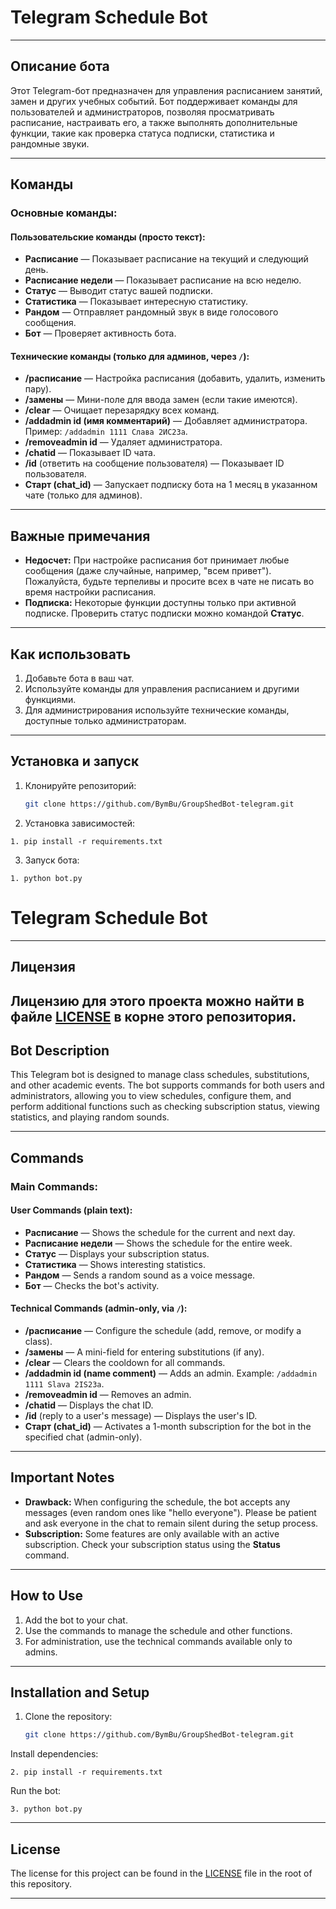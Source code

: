 # Telegram Schedule Bot

---

## Описание бота

Этот Telegram-бот предназначен для управления расписанием занятий, замен и других учебных событий. Бот поддерживает команды для пользователей и администраторов, позволяя просматривать расписание, настраивать его, а также выполнять дополнительные функции, такие как проверка статуса подписки, статистика и рандомные звуки.

---

## Команды

### Основные команды:

#### Пользовательские команды (просто текст):
- **Расписание** — Показывает расписание на текущий и следующий день.
- **Расписание недели** — Показывает расписание на всю неделю.
- **Статус** — Выводит статус вашей подписки.
- **Статистика** — Показывает интересную статистику.
- **Рандом** — Отправляет рандомный звук в виде голосового сообщения.
- **Бот** — Проверяет активность бота.

#### Технические команды (только для админов, через `/`):
- **/расписание** — Настройка расписания (добавить, удалить, изменить пару).
- **/замены** — Мини-поле для ввода замен (если такие имеются).
- **/clear** — Очищает перезарядку всех команд.
- **/addadmin id (имя комментарий)** — Добавляет администратора. Пример: `/addadmin 1111 Слава 2ИС23а`.
- **/removeadmin id** — Удаляет администратора.
- **/chatid** — Показывает ID чата.
- **/id** (ответить на сообщение пользователя) — Показывает ID пользователя.
- **Старт (chat_id)** — Запускает подписку бота на 1 месяц в указанном чате (только для админов).

---

## Важные примечания

- **Недосчет:** При настройке расписания бот принимает любые сообщения (даже случайные, например, "всем привет"). Пожалуйста, будьте терпеливы и просите всех в чате не писать во время настройки расписания.
- **Подписка:** Некоторые функции доступны только при активной подписке. Проверить статус подписки можно командой **Статус**.

---

## Как использовать

1. Добавьте бота в ваш чат.
2. Используйте команды для управления расписанием и другими функциями.
3. Для администрирования используйте технические команды, доступные только администраторам.

---

## Установка и запуск

1. Клонируйте репозиторий:
   ```bash
   git clone https://github.com/BymBu/GroupShedBot-telegram.git

2. Установка зависимостей:
```
1. pip install -r requirements.txt
```
3. Запуск бота:
```
1. python bot.py
```
# Telegram Schedule Bot

---

## Лицензия

Лицензию для этого проекта можно найти в файле [LICENSE](LICENSE) в корне этого репозитория.
---

## Bot Description

This Telegram bot is designed to manage class schedules, substitutions, and other academic events. The bot supports commands for both users and administrators, allowing you to view schedules, configure them, and perform additional functions such as checking subscription status, viewing statistics, and playing random sounds.

---

## Commands

### Main Commands:

#### User Commands (plain text):
- **Расписание** — Shows the schedule for the current and next day.
- **Расписание недели** — Shows the schedule for the entire week.
- **Статус** — Displays your subscription status.
- **Статистика** — Shows interesting statistics.
- **Рандом** — Sends a random sound as a voice message.
- **Бот** — Checks the bot's activity.

#### Technical Commands (admin-only, via `/`):
- **/расписание** — Configure the schedule (add, remove, or modify a class).
- **/замены** — A mini-field for entering substitutions (if any).
- **/clear** — Clears the cooldown for all commands.
- **/addadmin id (name comment)** — Adds an admin. Example: `/addadmin 1111 Slava 2IS23a`.
- **/removeadmin id** — Removes an admin.
- **/chatid** — Displays the chat ID.
- **/id** (reply to a user's message) — Displays the user's ID.
- **Старт (chat_id)** — Activates a 1-month subscription for the bot in the specified chat (admin-only).

---

## Important Notes

- **Drawback:** When configuring the schedule, the bot accepts any messages (even random ones like "hello everyone"). Please be patient and ask everyone in the chat to remain silent during the setup process.
- **Subscription:** Some features are only available with an active subscription. Check your subscription status using the **Status** command.

---

## How to Use

1. Add the bot to your chat.
2. Use the commands to manage the schedule and other functions.
3. For administration, use the technical commands available only to admins.

---




## Installation and Setup

1. Clone the repository:
   ```bash
   git clone https://github.com/BymBu/GroupShedBot-telegram.git
Install dependencies:
```
2. pip install -r requirements.txt
```
Run the bot:
```
3. python bot.py
```
---
## License

The license for this project can be found in the [LICENSE](LICENSE) file in the root of this repository.

---
